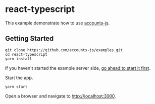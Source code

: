 # react-typescript

This example demonstrate how to use [accounts-js](https://github.com/accounts-js/accounts).

## Getting Started

```
git clone https://github.com/accounts-js/examples.git
cd react-typescript
yarn install
```

If you haven't started the example server side, [go ahead to start it first](../graphql-server-typescript).

Start the app.

```
yarn start
```

Open a browser and navigate to [http://localhost:3000](http://localhost:3000).
